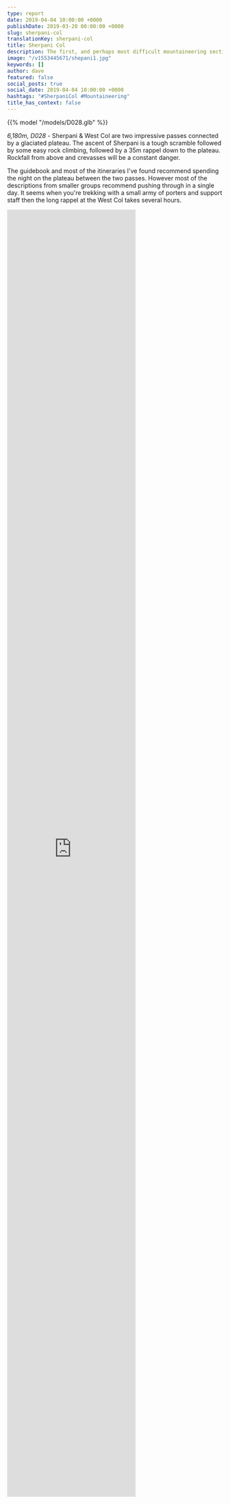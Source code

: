 ```yaml
---
type: report
date: 2019-04-04 10:00:00 +0000
publishDate: 2019-03-20 00:00:00 +0000
slug: sherpani-col
translationKey: sherpani-col
title: Sherpani Col
description: The first, and perhaps most difficult mountaineering section on our route.
image: "/v1553445671/shepani1.jpg"
keywords: []
author: dave
featured: false
social_posts: true
social_date: 2019-04-04 10:00:00 +0000
hashtags: "#SherpaniCol #Mountaineering"
title_has_context: false
---
```


{{% model "/models/D028.glb" %}}

_6,180m, D028_ - Sherpani & West Col are two impressive passes connected by a glaciated plateau. The ascent of Sherpani is a tough scramble followed by some easy rock climbing, followed by a 35m rappel down to the plateau. Rockfall from above and crevasses will be a constant danger.

The guidebook and most of the itineraries I've found recommend spending the night on the plateau between the two passes. However most of the descriptions from smaller groups recommend pushing through in a single day. It seems when you're trekking with a small army of porters and support staff then the long rappel at the West Col takes several hours.

<iframe class="youtube" style="height:75vh;" frameBorder="0" allowfullscreen src="https://umap.openstreetmap.fr/en/map/untitled-map_307223?scaleControl=false&miniMap=false&scrollWheelZoom=false&zoomControl=true&allowEdit=false&moreControl=false&searchControl=null&tilelayersControl=null&embedControl=null&datalayersControl=null&onLoadPanel=undefined&captionBar=false&fullscreenControl=null&datalayers=809594#14/27.8553/87.0115"></iframe>